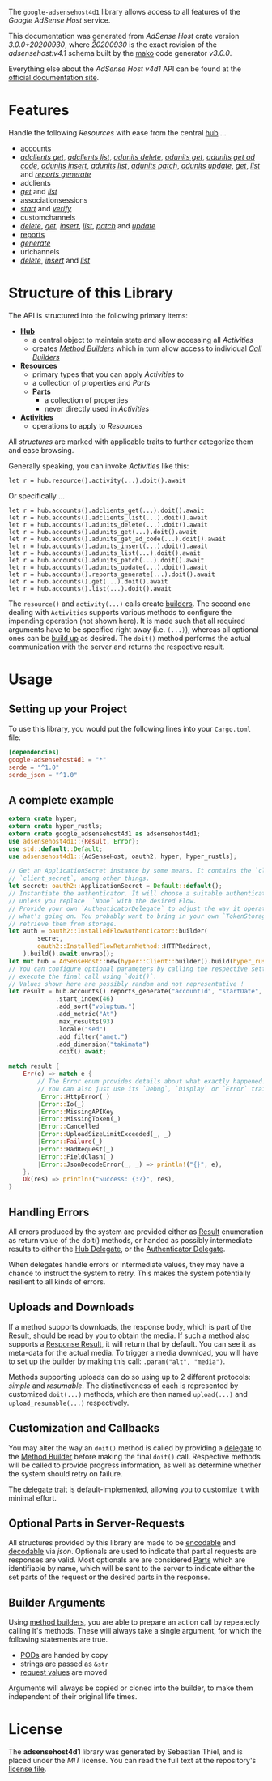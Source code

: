 <!---
DO NOT EDIT !
This file was generated automatically from 'src/mako/api/README.md.mako'
DO NOT EDIT !
-->
The `google-adsensehost4d1` library allows access to all features of the *Google AdSense Host* service.

This documentation was generated from *AdSense Host* crate version *3.0.0+20200930*, where *20200930* is the exact revision of the *adsensehost:v4.1* schema built by the [mako](http://www.makotemplates.org/) code generator *v3.0.0*.

Everything else about the *AdSense Host* *v4d1* API can be found at the
[official documentation site](https://developers.google.com/adsense/host/).
# Features

Handle the following *Resources* with ease from the central [hub](https://docs.rs/google-adsensehost4d1/3.0.0+20200930/google_adsensehost4d1/AdSenseHost) ... 

* [accounts](https://docs.rs/google-adsensehost4d1/3.0.0+20200930/google_adsensehost4d1/api::Account)
 * [*adclients get*](https://docs.rs/google-adsensehost4d1/3.0.0+20200930/google_adsensehost4d1/api::AccountAdclientGetCall), [*adclients list*](https://docs.rs/google-adsensehost4d1/3.0.0+20200930/google_adsensehost4d1/api::AccountAdclientListCall), [*adunits delete*](https://docs.rs/google-adsensehost4d1/3.0.0+20200930/google_adsensehost4d1/api::AccountAdunitDeleteCall), [*adunits get*](https://docs.rs/google-adsensehost4d1/3.0.0+20200930/google_adsensehost4d1/api::AccountAdunitGetCall), [*adunits get ad code*](https://docs.rs/google-adsensehost4d1/3.0.0+20200930/google_adsensehost4d1/api::AccountAdunitGetAdCodeCall), [*adunits insert*](https://docs.rs/google-adsensehost4d1/3.0.0+20200930/google_adsensehost4d1/api::AccountAdunitInsertCall), [*adunits list*](https://docs.rs/google-adsensehost4d1/3.0.0+20200930/google_adsensehost4d1/api::AccountAdunitListCall), [*adunits patch*](https://docs.rs/google-adsensehost4d1/3.0.0+20200930/google_adsensehost4d1/api::AccountAdunitPatchCall), [*adunits update*](https://docs.rs/google-adsensehost4d1/3.0.0+20200930/google_adsensehost4d1/api::AccountAdunitUpdateCall), [*get*](https://docs.rs/google-adsensehost4d1/3.0.0+20200930/google_adsensehost4d1/api::AccountGetCall), [*list*](https://docs.rs/google-adsensehost4d1/3.0.0+20200930/google_adsensehost4d1/api::AccountListCall) and [*reports generate*](https://docs.rs/google-adsensehost4d1/3.0.0+20200930/google_adsensehost4d1/api::AccountReportGenerateCall)
* adclients
 * [*get*](https://docs.rs/google-adsensehost4d1/3.0.0+20200930/google_adsensehost4d1/api::AdclientGetCall) and [*list*](https://docs.rs/google-adsensehost4d1/3.0.0+20200930/google_adsensehost4d1/api::AdclientListCall)
* associationsessions
 * [*start*](https://docs.rs/google-adsensehost4d1/3.0.0+20200930/google_adsensehost4d1/api::AssociationsessionStartCall) and [*verify*](https://docs.rs/google-adsensehost4d1/3.0.0+20200930/google_adsensehost4d1/api::AssociationsessionVerifyCall)
* customchannels
 * [*delete*](https://docs.rs/google-adsensehost4d1/3.0.0+20200930/google_adsensehost4d1/api::CustomchannelDeleteCall), [*get*](https://docs.rs/google-adsensehost4d1/3.0.0+20200930/google_adsensehost4d1/api::CustomchannelGetCall), [*insert*](https://docs.rs/google-adsensehost4d1/3.0.0+20200930/google_adsensehost4d1/api::CustomchannelInsertCall), [*list*](https://docs.rs/google-adsensehost4d1/3.0.0+20200930/google_adsensehost4d1/api::CustomchannelListCall), [*patch*](https://docs.rs/google-adsensehost4d1/3.0.0+20200930/google_adsensehost4d1/api::CustomchannelPatchCall) and [*update*](https://docs.rs/google-adsensehost4d1/3.0.0+20200930/google_adsensehost4d1/api::CustomchannelUpdateCall)
* [reports](https://docs.rs/google-adsensehost4d1/3.0.0+20200930/google_adsensehost4d1/api::Report)
 * [*generate*](https://docs.rs/google-adsensehost4d1/3.0.0+20200930/google_adsensehost4d1/api::ReportGenerateCall)
* urlchannels
 * [*delete*](https://docs.rs/google-adsensehost4d1/3.0.0+20200930/google_adsensehost4d1/api::UrlchannelDeleteCall), [*insert*](https://docs.rs/google-adsensehost4d1/3.0.0+20200930/google_adsensehost4d1/api::UrlchannelInsertCall) and [*list*](https://docs.rs/google-adsensehost4d1/3.0.0+20200930/google_adsensehost4d1/api::UrlchannelListCall)




# Structure of this Library

The API is structured into the following primary items:

* **[Hub](https://docs.rs/google-adsensehost4d1/3.0.0+20200930/google_adsensehost4d1/AdSenseHost)**
    * a central object to maintain state and allow accessing all *Activities*
    * creates [*Method Builders*](https://docs.rs/google-adsensehost4d1/3.0.0+20200930/google_adsensehost4d1/client::MethodsBuilder) which in turn
      allow access to individual [*Call Builders*](https://docs.rs/google-adsensehost4d1/3.0.0+20200930/google_adsensehost4d1/client::CallBuilder)
* **[Resources](https://docs.rs/google-adsensehost4d1/3.0.0+20200930/google_adsensehost4d1/client::Resource)**
    * primary types that you can apply *Activities* to
    * a collection of properties and *Parts*
    * **[Parts](https://docs.rs/google-adsensehost4d1/3.0.0+20200930/google_adsensehost4d1/client::Part)**
        * a collection of properties
        * never directly used in *Activities*
* **[Activities](https://docs.rs/google-adsensehost4d1/3.0.0+20200930/google_adsensehost4d1/client::CallBuilder)**
    * operations to apply to *Resources*

All *structures* are marked with applicable traits to further categorize them and ease browsing.

Generally speaking, you can invoke *Activities* like this:

```Rust,ignore
let r = hub.resource().activity(...).doit().await
```

Or specifically ...

```ignore
let r = hub.accounts().adclients_get(...).doit().await
let r = hub.accounts().adclients_list(...).doit().await
let r = hub.accounts().adunits_delete(...).doit().await
let r = hub.accounts().adunits_get(...).doit().await
let r = hub.accounts().adunits_get_ad_code(...).doit().await
let r = hub.accounts().adunits_insert(...).doit().await
let r = hub.accounts().adunits_list(...).doit().await
let r = hub.accounts().adunits_patch(...).doit().await
let r = hub.accounts().adunits_update(...).doit().await
let r = hub.accounts().reports_generate(...).doit().await
let r = hub.accounts().get(...).doit().await
let r = hub.accounts().list(...).doit().await
```

The `resource()` and `activity(...)` calls create [builders][builder-pattern]. The second one dealing with `Activities` 
supports various methods to configure the impending operation (not shown here). It is made such that all required arguments have to be 
specified right away (i.e. `(...)`), whereas all optional ones can be [build up][builder-pattern] as desired.
The `doit()` method performs the actual communication with the server and returns the respective result.

# Usage

## Setting up your Project

To use this library, you would put the following lines into your `Cargo.toml` file:

```toml
[dependencies]
google-adsensehost4d1 = "*"
serde = "^1.0"
serde_json = "^1.0"
```

## A complete example

```Rust
extern crate hyper;
extern crate hyper_rustls;
extern crate google_adsensehost4d1 as adsensehost4d1;
use adsensehost4d1::{Result, Error};
use std::default::Default;
use adsensehost4d1::{AdSenseHost, oauth2, hyper, hyper_rustls};

// Get an ApplicationSecret instance by some means. It contains the `client_id` and 
// `client_secret`, among other things.
let secret: oauth2::ApplicationSecret = Default::default();
// Instantiate the authenticator. It will choose a suitable authentication flow for you, 
// unless you replace  `None` with the desired Flow.
// Provide your own `AuthenticatorDelegate` to adjust the way it operates and get feedback about 
// what's going on. You probably want to bring in your own `TokenStorage` to persist tokens and
// retrieve them from storage.
let auth = oauth2::InstalledFlowAuthenticator::builder(
        secret,
        oauth2::InstalledFlowReturnMethod::HTTPRedirect,
    ).build().await.unwrap();
let mut hub = AdSenseHost::new(hyper::Client::builder().build(hyper_rustls::HttpsConnector::with_native_roots()), auth);
// You can configure optional parameters by calling the respective setters at will, and
// execute the final call using `doit()`.
// Values shown here are possibly random and not representative !
let result = hub.accounts().reports_generate("accountId", "startDate", "endDate")
             .start_index(46)
             .add_sort("voluptua.")
             .add_metric("At")
             .max_results(93)
             .locale("sed")
             .add_filter("amet.")
             .add_dimension("takimata")
             .doit().await;

match result {
    Err(e) => match e {
        // The Error enum provides details about what exactly happened.
        // You can also just use its `Debug`, `Display` or `Error` traits
         Error::HttpError(_)
        |Error::Io(_)
        |Error::MissingAPIKey
        |Error::MissingToken(_)
        |Error::Cancelled
        |Error::UploadSizeLimitExceeded(_, _)
        |Error::Failure(_)
        |Error::BadRequest(_)
        |Error::FieldClash(_)
        |Error::JsonDecodeError(_, _) => println!("{}", e),
    },
    Ok(res) => println!("Success: {:?}", res),
}

```
## Handling Errors

All errors produced by the system are provided either as [Result](https://docs.rs/google-adsensehost4d1/3.0.0+20200930/google_adsensehost4d1/client::Result) enumeration as return value of
the doit() methods, or handed as possibly intermediate results to either the 
[Hub Delegate](https://docs.rs/google-adsensehost4d1/3.0.0+20200930/google_adsensehost4d1/client::Delegate), or the [Authenticator Delegate](https://docs.rs/yup-oauth2/*/yup_oauth2/trait.AuthenticatorDelegate.html).

When delegates handle errors or intermediate values, they may have a chance to instruct the system to retry. This 
makes the system potentially resilient to all kinds of errors.

## Uploads and Downloads
If a method supports downloads, the response body, which is part of the [Result](https://docs.rs/google-adsensehost4d1/3.0.0+20200930/google_adsensehost4d1/client::Result), should be
read by you to obtain the media.
If such a method also supports a [Response Result](https://docs.rs/google-adsensehost4d1/3.0.0+20200930/google_adsensehost4d1/client::ResponseResult), it will return that by default.
You can see it as meta-data for the actual media. To trigger a media download, you will have to set up the builder by making
this call: `.param("alt", "media")`.

Methods supporting uploads can do so using up to 2 different protocols: 
*simple* and *resumable*. The distinctiveness of each is represented by customized 
`doit(...)` methods, which are then named `upload(...)` and `upload_resumable(...)` respectively.

## Customization and Callbacks

You may alter the way an `doit()` method is called by providing a [delegate](https://docs.rs/google-adsensehost4d1/3.0.0+20200930/google_adsensehost4d1/client::Delegate) to the 
[Method Builder](https://docs.rs/google-adsensehost4d1/3.0.0+20200930/google_adsensehost4d1/client::CallBuilder) before making the final `doit()` call. 
Respective methods will be called to provide progress information, as well as determine whether the system should 
retry on failure.

The [delegate trait](https://docs.rs/google-adsensehost4d1/3.0.0+20200930/google_adsensehost4d1/client::Delegate) is default-implemented, allowing you to customize it with minimal effort.

## Optional Parts in Server-Requests

All structures provided by this library are made to be [encodable](https://docs.rs/google-adsensehost4d1/3.0.0+20200930/google_adsensehost4d1/client::RequestValue) and 
[decodable](https://docs.rs/google-adsensehost4d1/3.0.0+20200930/google_adsensehost4d1/client::ResponseResult) via *json*. Optionals are used to indicate that partial requests are responses 
are valid.
Most optionals are are considered [Parts](https://docs.rs/google-adsensehost4d1/3.0.0+20200930/google_adsensehost4d1/client::Part) which are identifiable by name, which will be sent to 
the server to indicate either the set parts of the request or the desired parts in the response.

## Builder Arguments

Using [method builders](https://docs.rs/google-adsensehost4d1/3.0.0+20200930/google_adsensehost4d1/client::CallBuilder), you are able to prepare an action call by repeatedly calling it's methods.
These will always take a single argument, for which the following statements are true.

* [PODs][wiki-pod] are handed by copy
* strings are passed as `&str`
* [request values](https://docs.rs/google-adsensehost4d1/3.0.0+20200930/google_adsensehost4d1/client::RequestValue) are moved

Arguments will always be copied or cloned into the builder, to make them independent of their original life times.

[wiki-pod]: http://en.wikipedia.org/wiki/Plain_old_data_structure
[builder-pattern]: http://en.wikipedia.org/wiki/Builder_pattern
[google-go-api]: https://github.com/google/google-api-go-client

# License
The **adsensehost4d1** library was generated by Sebastian Thiel, and is placed 
under the *MIT* license.
You can read the full text at the repository's [license file][repo-license].

[repo-license]: https://github.com/Byron/google-apis-rsblob/main/LICENSE.md
